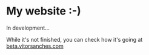 # My website :-)

In development...

While it's not finished, you can check how it's going at [beta.vitorsanches.com](https://beta.vitorsanches.com)
